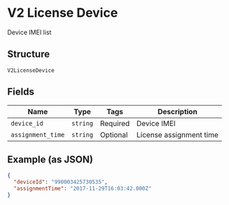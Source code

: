 
# V2 License Device

Device IMEI list

## Structure

`V2LicenseDevice`

## Fields

| Name | Type | Tags | Description |
|  --- | --- | --- | --- |
| `device_id` | `string` | Required | Device IMEI |
| `assignment_time` | `string` | Optional | License assignment time |

## Example (as JSON)

```json
{
  "deviceId": "990003425730535",
  "assignmentTime": "2017-11-29T16:03:42.000Z"
}
```

